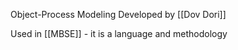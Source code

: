Object-Process Modeling
Developed by [[Dov Dori]]

Used in [[MBSE]] - it is a language and methodology

